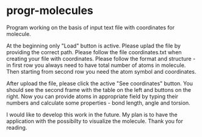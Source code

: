 # progr-molecules

Program working on the basis of input text file with coordinates for molecule.

At the beginning only "Load" button is active. Please uplad the file by providing the correct path.
Please follow the file coordinates.txt when creating your file with coordinates. Please follow the format and structure - in first row you always need to have total number of atoms in molecule.
Then starting from second row you need the atom symbol and coordinates.

After upload the file, please click the active "See coordinates" button. You should see the second frame with the table on the left and buttons on the right.
Now you can provide atoms in appropriate field by typing their numbers and calculate some properties - bond length, angle and torsion. 

I would like to develop this work in the future. My plan is to have the application with the possibilty to visualize the molecule.
Thank you for reading.


